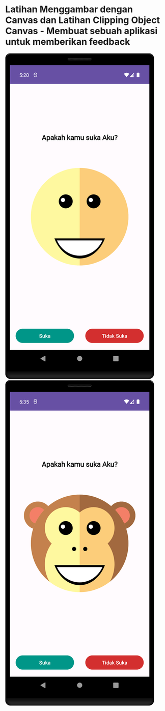 # Latihan Menggambar dengan Canvas dan Latihan Clipping Object Canvas - Membuat sebuah aplikasi untuk memberikan feedback
![alt text](https://github.com/syafiqfajrianemha/likesapp-canvas/blob/main/Screenshot_20230913_052038.png?raw=true)
![alt text](https://github.com/syafiqfajrianemha/likesapp-canvas/blob/main/Screenshot_20230913_053553.png?raw=true)
